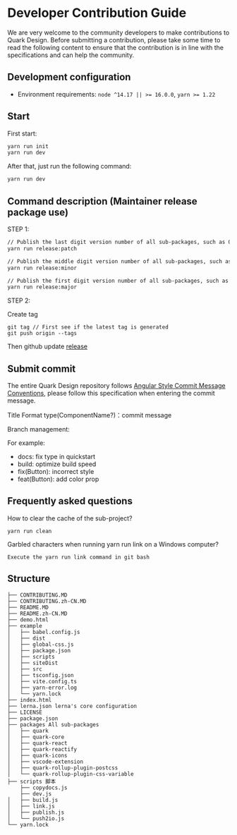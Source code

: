 # Developer Contribution Guide

We are very welcome to the community developers to make contributions to Quark Design. Before submitting a contribution, please take some time to read the following content to ensure that the contribution is in line with the specifications and can help the community.

## Development configuration

- Environment requirements: `node ^14.17 || >= 16.0.0`, `yarn >= 1.22`

## Start

First start:

```bash
yarn run init
yarn run dev
```

After that, just run the following command:

```bash
yarn run dev
```

## Command description (Maintainer release package use)

STEP 1:
```bash
// Publish the last digit version number of all sub-packages, such as 0.0.1 -> 0.0.2,
yarn run release:patch

// Publish the middle digit version number of all sub-packages, such as 0.0.1 -> 0.1.0,
yarn run release:minor

// Publish the first digit version number of all sub-packages, such as 0.0.1 -> 1.0.0,
yarn run release:major
```

STEP 2:

Create tag
```
git tag // First see if the latest tag is generated
git push origin --tags
```

Then github update [release](https://github.com/hellof2e/quark-design/releases/new)

## Submit commit

The entire Quark Design repository follows [Angular Style Commit Message Conventions](https://gist.github.com/stephenparish/9941e89d80e2bc58a153), please follow this specification when entering the commit message.

Title Format
type(ComponentName?)：commit message

Branch management:

For example:

- docs: fix type in quickstart
- build: optimize build speed
- fix(Button): incorrect style
- feat(Button): add color prop

## Frequently asked questions

How to clear the cache of the sub-project?

```
yarn run clean
```

Garbled characters when running yarn run link on a Windows computer?

```
Execute the yarn run link command in git bash
```

## Structure

```
├── CONTRIBUTING.MD
├── CONTRIBUTING.zh-CN.MD
├── README.MD
├── README.zh-CN.MD
├── demo.html
├── example
│   ├── babel.config.js
│   ├── dist
│   ├── global-css.js
│   ├── package.json
│   ├── scripts
│   ├── siteDist
│   ├── src
│   ├── tsconfig.json
│   ├── vite.config.ts
│   ├── yarn-error.log
│   └── yarn.lock
├── index.html
├── lerna.json lerna's core configuration
├── LICENSE
├── package.json
├── packages All sub-packages
│   ├── quark
│   ├── quark-core
│   ├── quark-react
│   ├── quark-reactify
│   ├── quark-icons
│   ├── vscode-extension
│   ├── quark-rollup-plugin-postcss
│   └── quark-rollup-plugin-css-variable
├── scripts 脚本
    ├── copydocs.js
    ├── dev.js
│   ├── build.js
│   ├── link.js
│   ├── publish.js
│   └── push2io.js
└── yarn.lock
```

